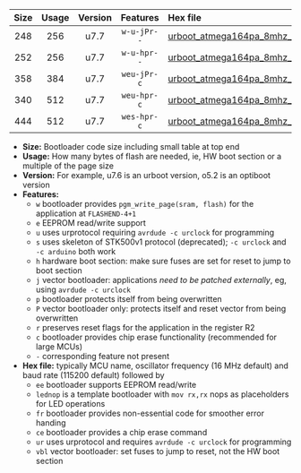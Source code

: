 |Size|Usage|Version|Features|Hex file|
|:-:|:-:|:-:|:-:|:--|
|248|256|u7.7|`w-u-jPr--`|[urboot_atmega164pa_8mhz_1000000bps_lednop_ur_vbl.hex](https://raw.githubusercontent.com/stefanrueger/urboot.hex/main/mcus/atmega164pa/fcpu_8mhz/1000000_bps/urboot_atmega164pa_8mhz_1000000bps_lednop_ur_vbl.hex)|
|252|256|u7.7|`w-u-hpr--`|[urboot_atmega164pa_8mhz_1000000bps_lednop_fr_ur.hex](https://raw.githubusercontent.com/stefanrueger/urboot.hex/main/mcus/atmega164pa/fcpu_8mhz/1000000_bps/urboot_atmega164pa_8mhz_1000000bps_lednop_fr_ur.hex)|
|358|384|u7.7|`weu-jPr-c`|[urboot_atmega164pa_8mhz_1000000bps_ee_lednop_fr_ce_ur_vbl.hex](https://raw.githubusercontent.com/stefanrueger/urboot.hex/main/mcus/atmega164pa/fcpu_8mhz/1000000_bps/urboot_atmega164pa_8mhz_1000000bps_ee_lednop_fr_ce_ur_vbl.hex)|
|340|512|u7.7|`weu-hpr-c`|[urboot_atmega164pa_8mhz_1000000bps_ee_lednop_fr_ce_ur.hex](https://raw.githubusercontent.com/stefanrueger/urboot.hex/main/mcus/atmega164pa/fcpu_8mhz/1000000_bps/urboot_atmega164pa_8mhz_1000000bps_ee_lednop_fr_ce_ur.hex)|
|444|512|u7.7|`wes-hpr-c`|[urboot_atmega164pa_8mhz_1000000bps_ee_lednop_fr_ce.hex](https://raw.githubusercontent.com/stefanrueger/urboot.hex/main/mcus/atmega164pa/fcpu_8mhz/1000000_bps/urboot_atmega164pa_8mhz_1000000bps_ee_lednop_fr_ce.hex)|

- **Size:** Bootloader code size including small table at top end
- **Usage:** How many bytes of flash are needed, ie, HW boot section or a multiple of the page size
- **Version:** For example, u7.6 is an urboot version, o5.2 is an optiboot version
- **Features:**
  + `w` bootloader provides `pgm_write_page(sram, flash)` for the application at `FLASHEND-4+1`
  + `e` EEPROM read/write support
  + `u` uses urprotocol requiring `avrdude -c urclock` for programming
  + `s` uses skeleton of STK500v1 protocol (deprecated); `-c urclock` and `-c arduino` both work
  + `h` hardware boot section: make sure fuses are set for reset to jump to boot section
  + `j` vector bootloader: applications *need to be patched externally*, eg, using `avrdude -c urclock`
  + `p` bootloader protects itself from being overwritten
  + `P` vector bootloader only: protects itself and reset vector from being overwritten
  + `r` preserves reset flags for the application in the register R2
  + `c` bootloader provides chip erase functionality (recommended for large MCUs)
  + `-` corresponding feature not present
- **Hex file:** typically MCU name, oscillator frequency (16 MHz default) and baud rate (115200 default) followed by
  + `ee` bootloader supports EEPROM read/write
  + `lednop` is a template bootloader with `mov rx,rx` nops as placeholders for LED operations
  + `fr` bootloader provides non-essential code for smoother error handing
  + `ce` bootloader provides a chip erase command
  + `ur` uses urprotocol and requires `avrdude -c urclock` for programming
  + `vbl` vector bootloader: set fuses to jump to reset, not the HW boot section
